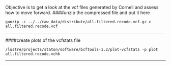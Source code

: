Objective is to get a look at the vcf files generated by Cornell and assess how to move forward.
####unzip the compressed file and put it here
```
gunzip -c ../../raw_data/distribute/all.filtered.recode.vcf.gz > all.filtered.recode.vcf
```
---
####create plots of the vcfstats file
```
/lustre/projects/staton/software/bcftools-1.2/plot-vcfstats -p plot all.filtered.recode.vchk
```
---
